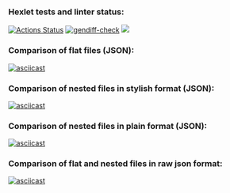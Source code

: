### Hexlet tests and linter status:
[![Actions Status](https://github.com/neuroenzo/python-project-50/actions/workflows/hexlet-check.yml/badge.svg)](https://github.com/neuroenzo/python-project-50/actions)
[![gendiff-check](https://github.com/neuroenzo/python-project-50/actions/workflows/gendiff-check.yml/badge.svg)](https://github.com/neuroenzo/python-project-50/actions/workflows/gendiff-check.yml)
<a href="https://codeclimate.com/github/neuroenzo/python-project-50/maintainability"><img src="https://api.codeclimate.com/v1/badges/b2c1e8c36178514b7d79/maintainability" /></a>

### Comparison of flat files (JSON):
[![asciicast](https://asciinema.org/a/u0OXcxg6kxsoDKibWAaeTqWlL.png)](https://asciinema.org/a/u0OXcxg6kxsoDKibWAaeTqWlL)

### Comparison of nested files in stylish format (JSON):
[![asciicast](https://asciinema.org/a/NOFmWcJFnLXjPLpYijbLjKHDk.png)](https://asciinema.org/a/NOFmWcJFnLXjPLpYijbLjKHDk)

### Comparison of nested files in plain format (JSON):
[![asciicast](https://asciinema.org/a/9VTvOn01Rdc0ShWMFFhWR6HBz.png)](https://asciinema.org/a/9VTvOn01Rdc0ShWMFFhWR6HBz)

### Comparison of flat and nested files in raw json format:
[![asciicast](https://asciinema.org/a/pHko78OXOpyXf62DoFNNfgXef.png)](https://asciinema.org/a/pHko78OXOpyXf62DoFNNfgXef)
